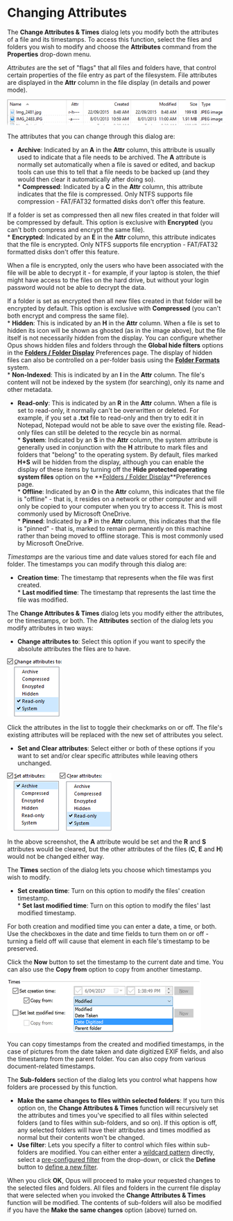 # Changing Attributes

The **Change Attributes & Times** dialog lets you modify both the attributes of a file and its timestamps. To access this function, select the files and folders you wish to modify and choose the **Attributes** command from the **Properties** drop-down menu.

*Attributes* are the set of "flags" that all files and folders have, that control certain properties of the file entry as part of the filesystem. File attributes are displayed in the **Attr** column in the file display (in details and power mode).

![](/Manual/images/media/attr_in_list.png)

The attributes that you can change through this dialog are:

- **Archive**: Indicated by an **A** in the **Attr** column, this attribute is usually used to indicate that a file needs to be archived. The **A** attribute is normally set automatically when a file is saved or edited, and backup tools can use this to tell that a file needs to be backed up (and they would then clear it automatically after doing so).  
  \* **Compressed**: Indicated by a **C** in the **Attr** column, this attribute indicates that the file is compressed. Only NTFS supports file compression - FAT/FAT32 formatted disks don't offer this feature.

If a folder is set as compressed then all new files created in that folder will be compressed by default. This option is exclusive with **Encrypted** (you can't both compress and encrypt the same file).  
\* **Encrypted**: Indicated by an **E** in the **Attr** column, this attribute indicates that the file is encrypted. Only NTFS supports file encryption - FAT/FAT32 formatted disks don't offer this feature.

When a file is encrypted, only the users who have been associated with the file will be able to decrypt it - for example, if your laptop is stolen, the thief might have access to the files on the hard drive, but without your login password would not be able to decrypt the data.

If a folder is set as encrypted then all new files created in that folder will be encrypted by default. This option is exclusive with **Compressed** (you can't both encrypt and compress the same file).  
\* **Hidden**: This is indicated by an **H** in the **Attr** column. When a file is set to hidden its icon will be shown as ghosted (as in the image above), but the file itself is not necessarily hidden from the display. You can configure whether Opus shows hidden files and folders through the **Global hide filters** options in the **[Folders / Folder Display](/Manual/preferences/preferences_categories/folders/folder_display.md)** Preferences page. The display of hidden files can also be controlled on a per-folder basis using the **[Folder Formats](/Manual/basic_concepts/folder_options/folder_formats.md)** system.  
\* **Non-Indexed**: This is indicated by an **I** in the **Attr** column. The file's content will not be indexed by the system (for searching), only its name and other metadata.

- **Read-only**: This is indicated by an **R** in the **Attr** column. When a file is set to read-only, it normally can't be overwritten or deleted. For example, if you set a **.txt** file to read-only and then try to edit it in Notepad, Notepad would not be able to save over the existing file. Read-only files can still be deleted to the recycle bin as normal.  
  \* **System**: Indicated by an **S** in the **Attr** column, the system attribute is generally used in conjunction with the **H** attribute to mark files and folders that "belong" to the operating system. By default, files marked **H+S** will be hidden from the display, although you can enable the display of these items by turning off the **Hide protected operating system files** option on the **[Folders / Folder Display](/Manual/preferences/preferences_categories/folders/folder_display.md)**Preferences page.  
  \* **Offline**: Indicated by an **O** in the **Attr** column, this indicates that the file is "offline" - that is, it resides on a network or other computer and will only be copied to your computer when you try to access it. This is most commonly used by Microsoft OneDrive.  
  \* **Pinned**: Indicated by a **P** in the **Attr** column, this indicates that the file is "pinned" - that is, marked to remain permanently on this machine rather than being moved to offline storage. This is most commonly used by Microsoft OneDrive.

*Timestamps* are the various time and date values stored for each file and folder. The timestamps you can modify through this dialog are:

- **Creation time**: The timestamp that represents when the file was first created.  
  \* **Last modified time**: The timestamp that represents the last time the file was modified.

The **Change Attributes & Times** dialog lets you modify either the attributes, or the timestamps, or both. The **Attributes** section of the dialog lets you modify attributes in two ways:

- **Change attributes to**: Select this option if you want to specify the absolute attributes the files are to have.

![](/Manual/images/media/attr_-_change.png)

Click the attributes in the list to toggle their checkmarks on or off. The file's existing attributes will be replaced with the new set of attributes you select.

- **Set and Clear attributes**: Select either or both of these options if you want to set and/or clear specific attributes while leaving others unchanged.

![](/Manual/images/media/attr_-_set_x_clear.png)

In the above screenshot, the **A** attribute would be set and the **R** and **S** attributes would be cleared, but the other attributes of the files (**C**, **E** and **H**) would not be changed either way.

The **Times** section of the dialog lets you choose which timestamps you wish to modify.

- **Set creation time**: Turn on this option to modify the files' creation timestamp.  
  \* **Set last modified time**: Turn on this option to modify the files' last modified timestamp.

For both creation and modified time you can enter a date, a time, or both. Use the checkboxes in the date and time fields to turn them on or off - turning a field off will cause that element in each file's timestamp to be preserved.

Click the **Now** button to set the timestamp to the current date and time. You can also use the **Copy from** option to copy from another timestamp.

  
![](/Manual/images/media/image069.png)

You can copy timestamps from the created and modified timestamps, in the case of pictures from the date taken and date digitized EXIF fields, and also the timestamp from the parent folder. You can also copy from various document-related timestamps.

The **Sub-folders** section of the dialog lets you control what happens how folders are processed by this function.

- **Make the same changes to files within selected folders**: If you turn this option on, the **Change Attributes & Times** function will recursively set the attributes and times you've specified to all files within selected folders (and to files within sub-folders, and so on). If this option is off, any selected folders will have their attributes and times modified as normal but their contents won't be changed.
- **Use filter**: Lets you specify a filter to control which files within sub-folders are modified. You can either enter a [wildcard pattern](/Manual/reference/wildcard_reference/pattern_matching_syntax.md) directly, select a [pre-configured filter](/Manual/preferences/preferences_categories/file_operations/filters.md) from the drop-down, or click the **Define** button to [define a new filter](copying_moving_and_deleting_files/filtered_operations/RAEDME.md).

When you click **OK**, Opus will proceed to make your requested changes to the selected files and folders. All files and folders in the current file display that were selected when you invoked the **Change Attributes & Times** function will be modified. The contents of sub-folders will also be modified if you have the **Make the same changes** option (above) turned on.
